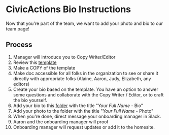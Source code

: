 # CivicActions Bio Instructions

Now that you're part of the team, we want to add your photo and bio to our team page!

## Process

1. Manager will introduce you to Copy Writer/Editor 
2. Review this [template](https://docs.google.com/a/civicactions.net/document/d/130qr5b3pCw6tf9-V9tDxYfm2qfU1flQWwL2M5X76yIk/edit?usp=sharing)
3. Make a COPY of the template
4. Make doc accessible for all folks in the organization to see or share it directly with appropriate folks (Alaine, Aaron, Judy, Elizabeth, any editors) 
5. Create your bio based on the template. You have an option to answer some questions and collaborate with the Copy Writer / Editor, or to craft the bio yourself.
6. Add your bio to this [folder](https://drive.google.com/drive/folders/0B9ZWMklAATQUSUQ1X3JidmZ4eFk?usp=sharing) with the title "*Your Full Name* - Bio" 
7. Add your photo to the folder with the title "*Your Full Name* - Photo"
8. When you're done, direct message your onboarding manager in Slack.
9. Aaron and the onboarding manager will proof
10. Onboarding manager will request updates or add it to the homesite.
